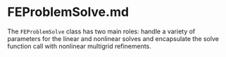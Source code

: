 # FEProblemSolve.md

The `FEProblemSolve` class has two main roles: handle a variety of parameters for the linear and nonlinear solves
and encapsulate the solve function call with nonlinear multigrid refinements.
